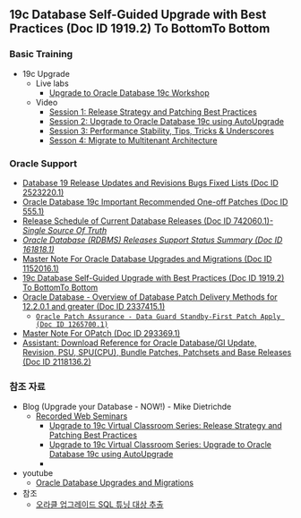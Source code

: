 ## 19c Database Self-Guided Upgrade with Best Practices (Doc ID 1919.2)	To BottomTo Bottom	
### Basic Training
* 19c Upgrade
  * Live labs
    * [Upgrade to Oracle Database 19c Workshop](https://apexapps.oracle.com/pls/apex/dbpm/r/livelabs/workshop-attendee-2?p210_workshop_id=606&p210_type=3&session=12703389139098)
  * Video 
    * [Session 1: Release Strategy and Patching Best Practices](https://videohub.oracle.com/media/Webinar1_Release+Strategy+and+Patching+Best+Practices_EMEA/1_tgn14n7w?elqTrackId=cbadae583c1c44d5ad55f95bd2df1a35&elqaid=95661&elqat=2&source=:ow:lp:cpo::)
    * [Session 2: Upgrade to Oracle Database 19c using AutoUpgrade](https://videohub.oracle.com/media/Webinar2_Upgrade+to+Oracle+Database+19c+using+AutoUpgrade_EMEA/1_05tfzpzc?elqTrackId=a8646954b53d45d8adea9c54ed70d850&elqaid=95661&elqat=2&source=:ow:lp:cpo::)
    * [Session 3: Performance Stability, Tips, Tricks & Underscores](https://videohub.oracle.com/media/Webinar3_Performance+Stability%2C+Tips%2C+Tricks+%26+Underscores_EMEA/1_zdm4g4bz?elqTrackId=a654b2fd54a04b56af8e4d921ddfa116&elqaid=95661&elqat=2&source=:ow:lp:cpo::)
    * [Sesson 4: Migrate to Multitenant Architecture](https://videohub.oracle.com/media/Webinar4_Migrate+to+Multitenant+Architecture_EMEA/1_nk5s2vuj?elqTrackId=e1e4d7418c904f79b0dd99df7f9f0f1b&elqaid=95661&elqat=2&source=:ow:lp:cpo::)
    
### Oracle Support
* [Database 19 Release Updates and Revisions Bugs Fixed Lists (Doc ID 2523220.1)](https://support.oracle.com/epmos/faces/DocumentDisplay?_afrLoop=197020759887817&id=2523220.1&_afrWindowMode=0&_adf.ctrl-state=brnvjhqit_702)
* [Oracle Database 19c Important Recommended One-off Patches (Doc ID 555.1)](https://support.oracle.com/epmos/faces/DocumentDisplay?_afrLoop=196928211584878&id=2720807.1&_afrWindowMode=0&_adf.ctrl-state=brnvjhqit_653)
* [Release Schedule of Current Database Releases (Doc ID 742060.1)-*Single Source Of Truth*](https://support.oracle.com/epmos/faces/DocumentDisplay?_afrLoop=191785139475284&parent=DOCUMENT&sourceId=1088018.1&id=742060.1&_afrWindowMode=0&_adf.ctrl-state=brnvjhqit_148)
* [*Oracle Database (RDBMS) Releases Support Status Summary (Doc ID 161818.1)*](https://support.oracle.com/epmos/faces/DocumentDisplay?_afrLoop=191886320190757&parent=DOCUMENT&sourceId=742060.1&id=161818.1&_afrWindowMode=0&_adf.ctrl-state=brnvjhqit_246)
* [Master Note For Oracle Database Upgrades and Migrations (Doc ID 1152016.1)](https://support.oracle.com/epmos/faces/SearchDocDisplay?_adf.ctrl-state=uw45dkg6d_4&_afrLoop=177317286470627#aref_section32)
* [19c Database Self-Guided Upgrade with Best Practices (Doc ID 1919.2)	To BottomTo Bottom	](https://support.oracle.com/epmos/faces/DocumentDisplay?_afrLoop=381368851071665&parent=WIDGET_INFORMATION_CENTER&sourceId=1369591.1&id=1919.2&_afrWindowMode=0&_adf.ctrl-state=90kjb4hnm_185)
* [Oracle Database - Overview of Database Patch Delivery Methods for 12.2.0.1 and greater (Doc ID 2337415.1)](https://support.oracle.com/epmos/faces/DocumentDisplay?_afrLoop=193605881154502&id=2337415.1&_adf.ctrl-state=brnvjhqit_295)
    * [``Oracle Patch Assurance - Data Guard Standby-First Patch Apply (Doc ID 1265700.1)``](https://support.oracle.com/epmos/faces/DocumentDisplay?_afrLoop=194650764118919&id=1265700.1&_adf.ctrl-state=brnvjhqit_352)
* [Master Note For OPatch (Doc ID 293369.1)](https://support.oracle.com/epmos/faces/SearchDocDisplay?_adf.ctrl-state=brnvjhqit_352&_afrLoop=194969508580897#aref_section35) 
* [Assistant: Download Reference for Oracle Database/GI Update, Revision, PSU, SPU(CPU), Bundle Patches, Patchsets and Base Releases (Doc ID 2118136.2)](https://support.oracle.com/epmos/faces/DocumentDisplay?_afrLoop=196333768751269&id=2118136.2&_adf.ctrl-state=brnvjhqit_541)
### 참조 자료
* Blog (Upgrade your Database - NOW!) - Mike Dietrichde
  * [Recorded Web Seminars](https://mikedietrichde.com/videos/)
    * [Upgrade to 19c Virtual Classroom Series: Release Strategy and Patching Best Practices](https://videohub.oracle.com/media/Upgrade+to+19c+Virtual+Classroom+SeriesA+Release+Strategy+and+Patching+Best+Practices/1_5acfk3kk)
    * [Upgrade to 19c Virtual Classroom Series: Upgrade to Oracle Database 19c using AutoUpgrade](https://videohub.oracle.com/media/Upgrade+to+19c+Virtual+Classroom+SeriesA+Upgrade+to+Oracle+Database+19c+using+AutoUpgrade/1_kwrolije)
    * 
* youtube
  * [Oracle Database Upgrades and Migrations](https://www.youtube.com/channel/UCTKvCZwAbOeTSRFQDAh7yXw)
* 참조
  * [오라클 업그레이드 SQL 튜닝 대상 추출](https://argolee.tistory.com/103)
